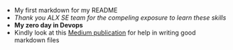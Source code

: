 - My first markdown for my README
- _Thank you ALX SE team for the compeling exposure to learn these skills_
- **My zero day in Devops**
- Kindly look at this [Medium publication](https://medium.com/analytics-vidhya/how-to-create-a-readme-md-file-8fb2e8ce24e3) for help in writing good markdown files